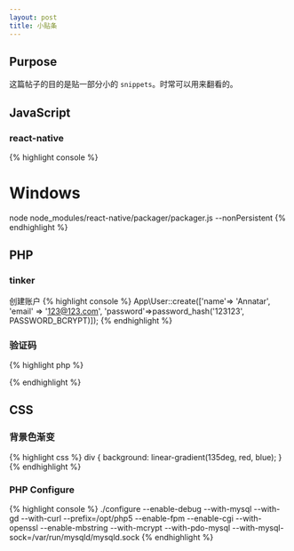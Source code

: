 ```yaml
---
layout: post
title: 小贴条
---
```


## Purpose

这篇帖子的目的是贴一部分小的 `snippets`。时常可以用来翻看的。

## JavaScript

### react-native
{% highlight console %}
# Windows
node node_modules/react-native/packager/packager.js --nonPersistent
{% endhighlight %}


## PHP

### tinker

创建账户
{% highlight console %}
App\User::create(['name'=> 'Annatar', 'email' => '123@123.com', 'password'=>password_hash('123123', PASSWORD_BCRYPT)]);
{% endhighlight %}

### 验证码

{% highlight php %}
<?php
  $fontsize = 6;
  $width = 100;
  $height = 30;
  // 创建画布，并返回资源
  $image = imagecreatetruecolor($width , $height);
  // 设置画布颜色
  $bgcolor = imagecolorallocate($image,255,255,255);
  // 从左到右填充颜色
  imagefill($image,0,0,$bgcolor);
  // 在图片上生成四个数字
  for ($i=0; $i < 4; $i++) {
    // 创建字体颜色
    $fontColor = imagecolorallocate($image,rand(0,120),rand(0,120),rand(0,120));
    $content   = rand(0,9);
    // 数字的位置
    $x         = ($i * 100 / 4) + rand(5,10);
    $y         = rand(5,10);
    imagestring($image , $fontsize , $x, $y, $content, $fontColor);
  }
  // 设置干扰点
  for ($i=0; $i < 200; $i++) {
    $pointColor = imagecolorallocate($image,rand(50,200),rand(50,200),rand(50,200));
    imagesetpixel($image,rand(1,99),rand(1,29),$pointColor);
  }
  // 干扰线
  for ($i=0; $i < 3; $i++) {
    $lineColor = imagecolorallocate($image, rand(80,220), rand(80,220), rand(80,220));
    imageline($image,rand(1,99),rand(1,29),rand(1,99),rand(1,29),$lineColor);
  }
  // 输出
  header('content-type:image/png');
  imagepng($image);
  imagedestroy($image);
?>
{% endhighlight %}

## CSS

### 背景色渐变

{% highlight css %}
div {
  background: linear-gradient(135deg, red, blue);
}
{% endhighlight %}

### PHP Configure

{% highlight console %}
./configure --enable-debug --with-mysql --with-gd --with-curl --prefix=/opt/php5 --enable-fpm --enable-cgi --with-openssl --enable-mbstring --with-mcrypt --with-pdo-mysql --with-mysql-sock=/var/run/mysqld/mysqld.sock
{% endhighlight %}
